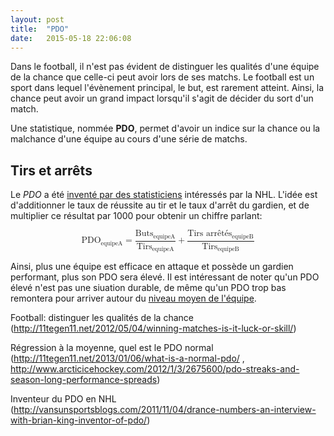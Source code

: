 ```yaml
---
layout: post
title:  "PDO"
date:   2015-05-18 22:06:08
---
```


<style>

    .bar {
      fill: steelblue;
    }

    .bar:hover {
      fill: brown;
    }

    .axis {
      font: 10px sans-serif;
    }

    .axis path,
    .axis line {
      fill: none;
      stroke: #666;
      shape-rendering: crispEdges;
    }

    .grid {
      stroke: #AAA;
      stroke-dasharray: 2,2;
      shape-rendering: crispEdges;
    }

</style>

<script type="text/javascript"
  src="http://cdn.mathjax.org/mathjax/latest/MathJax.js?config=TeX-AMS-MML_HTMLorMML">
</script>

<script type="text/javascript" src="/js/posts/2015-05-22-pdo.js"></script>

<script type="text/javascript">
    MathJax.Hub.Config({
      "HTML-CSS": {
        preferredFont: "STIX"
      }
    });
</script>

Dans le football, il n'est pas évident de distinguer les qualités d'une équipe de la chance que celle-ci peut avoir lors de ses matchs. 
Le football est un sport dans lequel l'évènement principal, le but, est rarement atteint. Ainsi, la chance peut avoir un grand impact lorsqu'il s'agit de décider du sort d'un match.

Une statistique, nommée **PDO**, permet d'avoir un indice sur la chance ou la malchance d'une équipe au cours d'une série de matchs.

## Tirs et arrêts

Le *PDO* a été [inventé par des statisticiens](http://vansunsportsblogs.com/2011/11/04/drance-numbers-an-interview-with-brian-king-inventor-of-pdo/ "Inventeur du PDO") intéressés par la NHL. L'idée est d'additionner le taux de réussite au tir et le taux d'arrêt du gardien, et de multiplier ce résultat par 1000 pour obtenir un chiffre parlant:

<math display='block'>
    <mrow>
        <msub>
            <mi>PDO</mi>
            <mn>equipeA</mn>
        </msub>
        <mo>=</mo>
        <mfrac>
            <mrow>
                <msub>
                    <mi>Buts</mi>
                    <mn>equipeA</mn>
                </msub>
            </mrow>
            <mrow>
                <msub>
                    <mi>Tirs</mi>
                    <mn>equipeA</mn>
                </msub>
            </mrow>
        </mfrac>
        <mo>+</mo>
        <mfrac>
            <mrow>
                <msub>
                    <mi>Tirs arrêtés</mi>
                    <mn>equipeB</mn>
                </msub>
            </mrow>
            <mrow>
                <msub>
                    <mi>Tirs</mi>
                    <mn>equipeB</mn>
                </msub>
            </mrow>
        </mfrac>
    </mrow>
</math>

Ainsi, plus une équipe est efficace en attaque et possède un gardien performant, plus son PDO sera élevé. Il est intéressant de noter qu'un PDO élevé n'est pas une siuation durable, de même qu'un PDO trop bas remontera pour arriver autour du [niveau moyen de l'équipe](http://www.arcticicehockey.com/2012/1/3/2675600/pdo-streaks-and-season-long-performance-spreads "PDO à long terme en NHL").

<div id="pdo_teams"></div>

Football: distinguer les qualités de la chance (http://11tegen11.net/2012/05/04/winning-matches-is-it-luck-or-skill/)

Régression à la moyenne, quel est le PDO normal (http://11tegen11.net/2013/01/06/what-is-a-normal-pdo/ , http://www.arcticicehockey.com/2012/1/3/2675600/pdo-streaks-and-season-long-performance-spreads)

Inventeur du PDO en NHL (http://vansunsportsblogs.com/2011/11/04/drance-numbers-an-interview-with-brian-king-inventor-of-pdo/)

<script type="text/javascript">
    pdoByTeams("#pdo_teams");
</script>